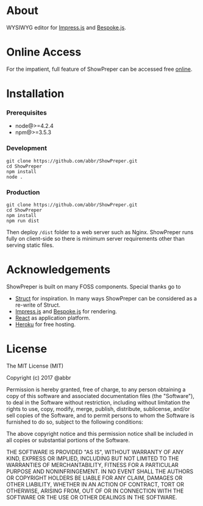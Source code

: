 ---
---

# About
WYSIWYG editor for [Impress.js]((https://github.com/impress/impress.js)) and [Bespoke.js](http://markdalgleish.com/projects/bespoke.js/).

# Online Access
For the impatient, full feature of ShowPreper can be accessed free [online](https://showpreper.herokuapp.com/).

# Installation

### Prerequisites

* node@>=4.2.4
* npm@>=3.5.3

### Development
```
git clone https://github.com/abbr/ShowPreper.git
cd ShowPreper
npm install
node .
```

### Production
```
git clone https://github.com/abbr/ShowPreper.git
cd ShowPreper
npm install
npm run dist
```
Then deploy `/dist` folder to a web server such as Nginx. ShowPreper runs fully on client-side so there is minimum server requirements other than serving static files.

# Acknowledgements
ShowPreper is built on many FOSS components. Special thanks go to

* [Struct](http://strut.io/) for inspiration. In many ways ShowPreper can be considered as a re-write of Struct.
* [Impress.js](https://github.com/impress/impress.js) and [Bespoke.js](http://markdalgleish.com/projects/bespoke.js/) for rendering.
* [React](https://facebook.github.io/react/) as application platform.
* [Heroku](https://dashboard.heroku.com/) for free hosting.

# License
The MIT License (MIT)

Copyright (c) 2017 @abbr

Permission is hereby granted, free of charge, to any person obtaining a copy of this software and associated documentation files (the "Software"), to deal in the Software without restriction, including without limitation the rights to use, copy, modify, merge, publish, distribute, sublicense, and/or sell copies of the Software, and to permit persons to whom the Software is furnished to do so, subject to the following conditions:

The above copyright notice and this permission notice shall be included in all copies or substantial portions of the Software.

THE SOFTWARE IS PROVIDED "AS IS", WITHOUT WARRANTY OF ANY KIND, EXPRESS OR IMPLIED, INCLUDING BUT NOT LIMITED TO THE WARRANTIES OF MERCHANTABILITY, FITNESS FOR A PARTICULAR PURPOSE AND NONINFRINGEMENT. IN NO EVENT SHALL THE AUTHORS OR COPYRIGHT HOLDERS BE LIABLE FOR ANY CLAIM, DAMAGES OR OTHER LIABILITY, WHETHER IN AN ACTION OF CONTRACT, TORT OR OTHERWISE, ARISING FROM, OUT OF OR IN CONNECTION WITH THE SOFTWARE OR THE USE OR OTHER DEALINGS IN THE SOFTWARE.
